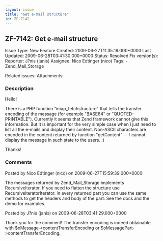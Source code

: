 ```yaml
---
layout: issue
title: "Get e-mail structure"
id: ZF-7142
---
```


ZF-7142: Get e-mail structure
-----------------------------

 Issue Type: New Feature Created: 2009-06-27T11:35:16.000+0000 Last Updated: 2009-06-28T03:41:30.000+0000 Status: Resolved Fix version(s): 
 Reporter:  J?nis (janis)  Assignee:  Nico Edtinger (nico)  Tags: - Zend\_Mail\_Storage
 
 Related issues: 
 Attachments: 
### Description

Hello!

There is a PHP function "imap\_fetchstructure" that tells the transfer encoding of the message (for example "BASE64" or "QUOTED-PRINTABLE"). Currently it seems that Zend framework cannot give this information. But it is important for the very simple case when I just need to list all the e-mails and display their content. Non-ASCII characters are encoded in the content returned by function "getContent" — I cannot display the message in such state to the users. :(

Thanks!

 

 

### Comments

Posted by Nico Edtinger (nico) on 2009-06-27T15:59:39.000+0000

The messages returned by Zend\_Mail\_Storage implements RecursiveIterator. If you need to flatten the structure use RecursiveIteratorIterator. In every returned part you can use the same methods to get the headers and body of the part. See the docs and the demo for examples.

 

 

Posted by J?nis (janis) on 2009-06-28T03:41:29.000+0000

Thank you for the comment! The transfer encoding is indeed obtainable with $oMessage->contentTransferEncoding or $oMessagePart->contentTransferEncoding.

 

 